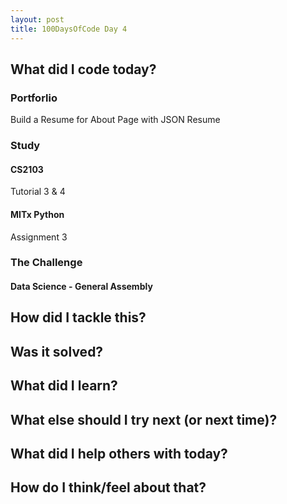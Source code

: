 ```yaml
---
layout: post
title: 100DaysOfCode Day 4
---
```


## What did I code today?

### Portforlio
Build a Resume for About Page with JSON Resume

### Study

#### CS2103
Tutorial 3 & 4

#### MITx Python
Assignment 3

### The Challenge


#### Data Science - General Assembly


## How did I tackle this?


## Was it solved?


## What did I learn?


## What else should I try next (or next time)?


## What did I help others with today?


## How do I think/feel about that?

